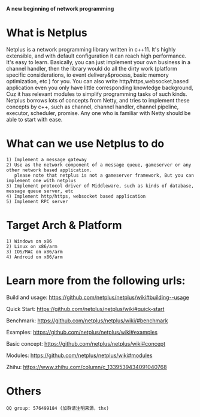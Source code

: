**A new beginning of network programming**

# What is Netplus

Netplus is a network programming library written in c++11. It's highly extensible, and with default configuration it can reach high performance.
It's easy to learn. Basically, you can just implement your own business in a channel handler, then the library would do all the dirty work (platform specific considerations, io event delivery&process, basic memory optimization, etc ) for you.
You can also write http/https,websocket,based application even you only have little corresponding knowledge background, Cuz it has relevant modules to simplify programming tasks of such kinds.
Netplus borrows lots of concepts from Netty, and tries to implement these concepts by c++, such as channel, channel handler, channel pipeline, executor, scheduler, promise. Any one who is familiar with Netty should be able to start with ease. 

# What can we use Netplus to do
    1) Implement a message gateway
    2) Use as the network component of a message queue, gameserver or any other network based application.
       please note that netplus is not a gameserver framework, But you can implement one with netplus
    3) Implement protocol driver of Middleware, such as kinds of database, message queue server, etc
    4) Implement http/https, websocket based application
    5) Implement RPC server

# Target Arch & Platform
    1) Windows on x86
    2) Linux on x86/arm
    3) IOS/MAC on x86/arm
    4) Android on x86/arm

# Learn more from the following urls:

Build and usage: <https://github.com/netplus/netplus/wiki#building--usage>

Quick Start: <https://github.com/netplus/netplus/wiki#quick-start>

Benchmark: <https://github.com/netplus/netplus/wiki/#benchmark>

Examples: <https://github.com/netplus/netplus/wiki#examples>

Basic concept: <https://github.com/netplus/netplus/wiki#concept>

Modules: <https://github.com/netplus/netplus/wiki#modules>

Zhihu: https://www.zhihu.com/column/c_1339539434091040768

	
# Others

	QQ group: 576499184 (加群请注明来源，thx)
	

